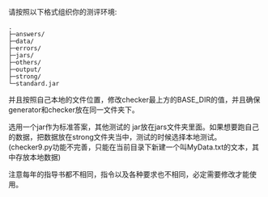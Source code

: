 请按照以下格式组织你的测评环境:  

```shell
.
├─answers/
├─data/
├─errors/
├─jars/
├─others/
├─output/
├─strong/
└─standard.jar
```



并且按照自己本地的文件位置，修改checker最上方的BASE_DIR的值，并且确保generator和checker放在同一文件夹下。  

选用一个jar作为标准答案，其他测试的 jar放在jars文件夹里面。如果想要跑自己的数据，把数据放在strong文件夹当中，测试的时候选择本地测试。(checker9.py功能不完善，只能在当前目录下新建一个叫MyData.txt的文本，其中存放本地数据)  

注意每年的指导书都不相同，指令以及各种要求也不相同，必定需要修改才能使用。  
